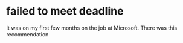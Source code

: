 # failed to meet deadline
It was on my first few months on the job at Microsoft. There was this recommendation 
